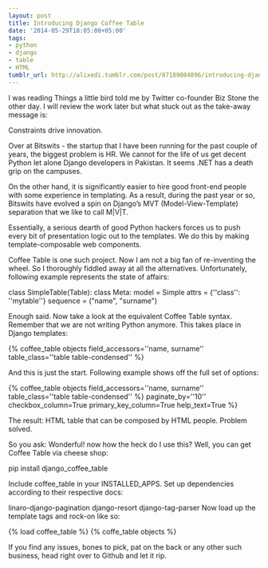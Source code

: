 ```yaml
---
layout: post
title: Introducing Django Coffee Table
date: '2014-05-29T18:05:00+05:00'
tags:
- python
- django
- table
- HTML
tumblr_url: http://alixedi.tumblr.com/post/87189084896/introducing-django-coffee-table
---
```

I was reading Things a little bird told me by Twitter co-founder Biz Stone the other day. I will review the work later but what stuck out as the take-away message is:


  Constraints drive innovation.


Over at Bitswits - the startup that I have been running for the past couple of years, the biggest problem is HR. We cannot for the life of us get decent Python let alone Django developers in Pakistan. It seems .NET has a death grip on the campuses.

On the other hand, it is significantly easier to hire good front-end people with some experience in templating. As a result, during the past year or so, Bitswits have evolved a spin on Django’s MVT (Model-View-Template) separation that we like to call M|V|T.

Essentially, a serious dearth of good Python hackers forces us to push every bit of presentation logic out to the templates. We do this by making template-composable web components.

Coffee Table is one such project. Now I am not a big fan of re-inventing the wheel. So I thoroughly fiddled away at all the alternatives. Unfortunately, following example represents the state of affairs:

class SimpleTable(Table):
    class Meta:
        model = Simple
        attrs = {''class'': ''mytable''}
        sequence = ("name", "surname")


Enough said. Now take a look at the equivalent Coffee Table syntax. Remember that we are not writing Python anymore. This takes place in Django templates:

{% coffee_table 
   objects
   field_accessors=''name, surname'' 
   table_class=''table table-condensed'' %}


And this is just the start. Following example shows off the full set of options:

{% coffee_table 
   objects 
   field_accessors=''name, surname'' 
   table_class=''table table-condensed'' %}
   paginate_by=''10''
   checkbox_column=True
   primary_key_column=True
   help_text=True %}


The result: HTML table that can be composed by HTML people. Problem solved.

So you ask: Wonderful! now how the heck do I use this? Well, you can get Coffee Table via cheese shop:

pip install django_coffee_table


Include coffee_table in your INSTALLED_APPS. Set up dependencies according to their respective docs:

linaro-django-pagination
django-resort
django-tag-parser
Now load up the template tags and rock-on like so:

{% load coffee_table %}
{% coffe_table objects %}


If you find any issues, bones to pick, pat on the back or any other such business, head right over to Github and let it rip.
